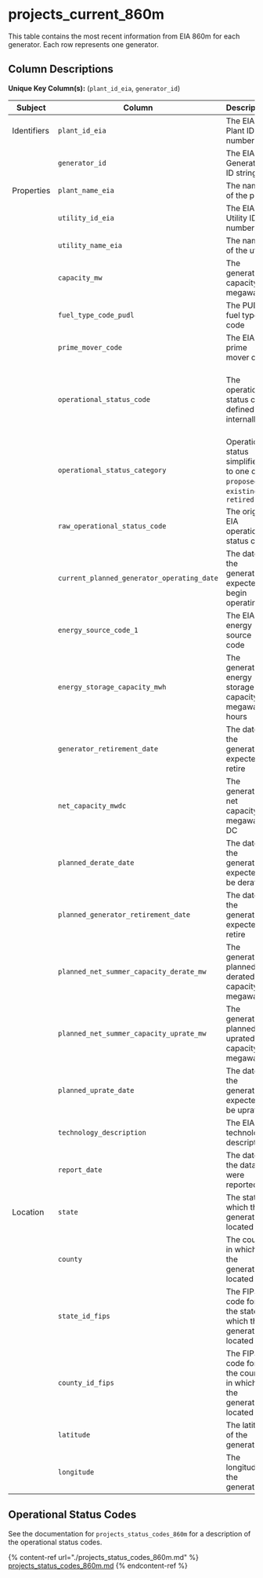 # projects_current_860m

This table contains the most recent information from EIA 860m for each generator. Each row represents one generator.

## Column Descriptions

**Unique Key Column(s):** (`plant_id_eia`, `generator_id`)

|Subject|Column|Description|Source|Notes|
|----|----|----|----|----|
|Identifiers|`plant_id_eia`|The EIA Plant ID number|EIA||
||`generator_id`|The EIA Generator ID string|EIA||
|Properties|`plant_name_eia`|The name of the plant|EIA||
||`utility_id_eia`|The EIA Utility ID number|EIA||
||`utility_name_eia`|The name of the utility|EIA||
||`capacity_mw`|The generator's capacity in megawatts|EIA||
||`fuel_type_code_pudl`|The PUDL fuel type code|PUDL||
||`prime_mover_code`|The EIA prime mover code|EIA||
||`operational_status_code`|The operational status code defined internally|derived|See the notes below for more details|
||`operational_status_category`|Operational status simplified to one of `proposed`, `existing`, or `retired`|derived||
||`raw_operational_status_code`|The original EIA operational status code|EIA||
||`current_planned_generator_operating_date`|The date the generator is expected to begin operating|EIA||
||`energy_source_code_1`|The EIA energy source code|EIA||
||`energy_storage_capacity_mwh`|The generator's energy storage capacity in megawatt-hours|EIA||
||`generator_retirement_date`|The date the generator is expected to retire|EIA||
||`net_capacity_mwdc`|The generator's net capacity in megawatts DC|EIA||
||`planned_derate_date`|The date the generator is expected to be derated|EIA||
||`planned_generator_retirement_date`|The date the generator is expected to retire|EIA||
||`planned_net_summer_capacity_derate_mw`|The generator's planned derated capacity in megawatts|EIA||
||`planned_net_summer_capacity_uprate_mw`|The generator's planned uprated capacity in megawatts|EIA||
||`planned_uprate_date`|The date the generator is expected to be uprated|EIA||
||`technology_description`|The EIA technology description|EIA||
||`report_date`|The date the data were reported|EIA||
|Location|`state`|The state in which the generator is located|EIA||
||`county`|The county in which the generator is located|EIA||
||`state_id_fips`|The FIPS code for the state in which the generator is located|EIA||
||`county_id_fips`|The FIPS code for the county in which the generator is located|EIA||
||`latitude`|The latitude of the generator|EIA||
||`longitude`|The longitude of the generator|EIA||

## Operational Status Codes

See the documentation for `projects_status_codes_860m` for a description of the operational status codes.

{% content-ref url="./projects_status_codes_860m.md" %}
[projects_status_codes_860m.md](./projects_status_codes_860m.md)
{% endcontent-ref %}
